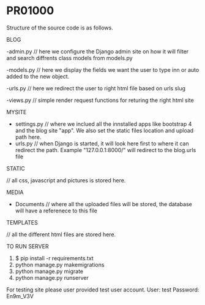 # PR01000
Structure of the source code is as follows. 

BLOG 

-admin.py // here we configure the Django admin site on how it will filter and search diffrents class models from models.py

-models.py // here we display the fields we want the user to type inn or auto added to the new object. 

-urls.py // here we redirect the user to right html file based on urls slug

-views.py // simple render request functions for returing the right html site



MYSITE

- settings.py // where we inclued all the innstalled apps like bootstrap 4 and the blog site "app". We also set the static files location and upload path here. 
- urls.py // when Django is started, it will look here first to where it can redirect the path. Example "127.0.0.1:8000/" will redirect to the blog.urls file

STATIC 

// all css, javascript and pictures is stored here.

MEDIA

- Documents // where all the uploaded files will be stored, the database will have a referenece to this file

TEMPLATES

// all the different html files are stored here. 

TO RUN SERVER 
1. $ pip install -r requirements.txt
2. python manage.py makemigrations
3. python manage.py migrate
4. python manage.py runserver

For testing site please user provided test user account. 
User: test
Password: En9m_V3V





